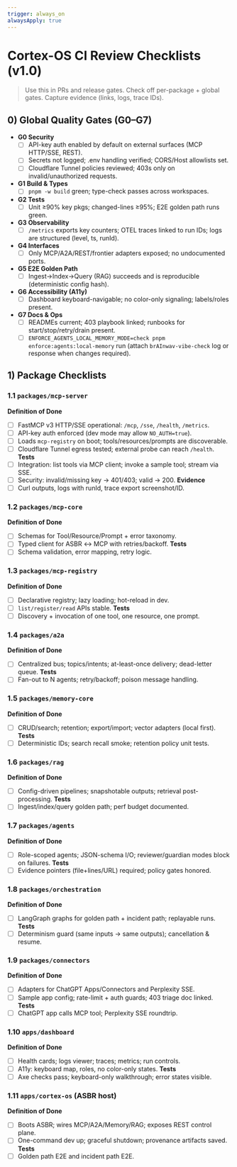 ```yaml
---
trigger: always_on
alwaysApply: true
---
```

# Cortex-OS CI Review Checklists (v1.0)

> Use this in PRs and release gates. Check off per-package + global gates. Capture evidence (links, logs, trace IDs).

## 0) Global Quality Gates (G0–G7)

- **G0 Security**
  - [ ] API-key auth enabled by default on external surfaces (MCP HTTP/SSE, REST).
  - [ ] Secrets not logged; .env handling verified; CORS/Host allowlists set.
  - [ ] Cloudflare Tunnel policies reviewed; 403s only on invalid/unauthorized requests.
- **G1 Build & Types**
  - [ ] `pnpm -w build` green; type-check passes across workspaces.
- **G2 Tests**
  - [ ] Unit ≥90% key pkgs; changed-lines ≥95%; E2E golden path runs green.
- **G3 Observability**
  - [ ] `/metrics` exports key counters; OTEL traces linked to run IDs; logs are structured (level, ts, runId).
- **G4 Interfaces**
  - [ ] Only MCP/A2A/REST/frontier adapters exposed; no undocumented ports.
- **G5 E2E Golden Path**
  - [ ] Ingest→Index→Query (RAG) succeeds and is reproducible (deterministic config hash).
- **G6 Accessibility (A11y)**
  - [ ] Dashboard keyboard-navigable; no color-only signaling; labels/roles present.
- **G7 Docs & Ops**
  - [ ] READMEs current; 403 playbook linked; runbooks for start/stop/retry/drain present.
  - [ ] `ENFORCE_AGENTS_LOCAL_MEMORY_MODE=check pnpm enforce:agents:local-memory` run (attach `brAInwav-vibe-check` log or response when changes required).

## 1) Package Checklists

### 1.1 `packages/mcp-server`

**Definition of Done**

- [ ] FastMCP v3 HTTP/SSE operational: `/mcp`, `/sse`, `/health`, `/metrics`.
- [ ] API-key auth enforced (dev mode may allow `NO_AUTH=true`).
- [ ] Loads `mcp-registry` on boot; tools/resources/prompts are discoverable.
- [ ] Cloudflare Tunnel egress tested; external probe can reach `/health`.
**Tests**
- [ ] Integration: list tools via MCP client; invoke a sample tool; stream via SSE.
- [ ] Security: invalid/missing key → 401/403; valid → 200.
**Evidence**
- [ ] Curl outputs, logs with runId, trace export screenshot/ID.

### 1.2 `packages/mcp-core`

**Definition of Done**

- [ ] Schemas for Tool/Resource/Prompt + error taxonomy.
- [ ] Typed client for ASBR ↔ MCP with retries/backoff.
**Tests**
- [ ] Schema validation, error mapping, retry logic.

### 1.3 `packages/mcp-registry`

**Definition of Done**

- [ ] Declarative registry; lazy loading; hot-reload in dev.
- [ ] `list/register/read` APIs stable.
**Tests**
- [ ] Discovery + invocation of one tool, one resource, one prompt.

### 1.4 `packages/a2a`

**Definition of Done**

- [ ] Centralized bus; topics/intents; at-least-once delivery; dead-letter queue.
**Tests**
- [ ] Fan-out to N agents; retry/backoff; poison message handling.

### 1.5 `packages/memory-core`

**Definition of Done**

- [ ] CRUD/search; retention; export/import; vector adapters (local first).
**Tests**
- [ ] Deterministic IDs; search recall smoke; retention policy unit tests.

### 1.6 `packages/rag`

**Definition of Done**

- [ ] Config-driven pipelines; snapshotable outputs; retrieval post-processing.
**Tests**
- [ ] Ingest/index/query golden path; perf budget documented.

### 1.7 `packages/agents`

**Definition of Done**

- [ ] Role-scoped agents; JSON-schema I/O; reviewer/guardian modes block on failures.
**Tests**
- [ ] Evidence pointers (file+lines/URL) required; policy gates honored.

### 1.8 `packages/orchestration`

**Definition of Done**

- [ ] LangGraph graphs for golden path + incident path; replayable runs.
**Tests**
- [ ] Determinism guard (same inputs → same outputs); cancellation & resume.

### 1.9 `packages/connectors`

**Definition of Done**

- [ ] Adapters for ChatGPT Apps/Connectors and Perplexity SSE.
- [ ] Sample app config; rate-limit + auth guards; 403 triage doc linked.
**Tests**
- [ ] ChatGPT app calls MCP tool; Perplexity SSE roundtrip.

### 1.10 `apps/dashboard`

**Definition of Done**

- [ ] Health cards; logs viewer; traces; metrics; run controls.
- [ ] A11y: keyboard map, roles, no color-only states.
**Tests**
- [ ] Axe checks pass; keyboard-only walkthrough; error states visible.

### 1.11 `apps/cortex-os` (ASBR host)

**Definition of Done**

- [ ] Boots ASBR; wires MCP/A2A/Memory/RAG; exposes REST control plane.
- [ ] One-command dev up; graceful shutdown; provenance artifacts saved.
**Tests**
- [ ] Golden path E2E and incident path E2E.

